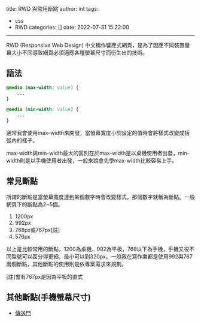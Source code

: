 title: RWD 與常用斷點
author: int
tags:
  - css
  - RWD
categories: []
date: 2022-07-31 15:22:00
---
RWD (Responsive Web Design) 中文稱作響應式網頁，是為了因應不同裝置螢幕大小不同導致網頁必須適應各種螢幕尺寸而衍生出的技術。

## 語法

```css
@media (max-width: value) {
	...
}

@media (min-width: value) {
	...
}
```
通常我會使用max-width來開發，當螢幕寬度小於設定的值時會將樣式改變成括弧內的樣子。

max-width與min-width最大的區別在於max-width是以桌機使用者出發，min-width則是以手機使用者出發，一般來說會先學max-width比較容易上手。

## 常見斷點

所謂的斷點是當螢幕寬度達到某個數字時會改變樣式，那個數字就稱為斷點。一般網頁下的斷點為2~5個。

1. 1200px
2. 992px
3. 768px或767px[註]
4. 576px

以上是比較常用的斷點，1200為桌機，992為平板，768以下為手機，手機又視不同型號可以區分得更細，最小可以到320px。一般我在寫作業都是使用992與767兩個斷點，其他斷點的使用則是依專案需求來規劃。

[註]會有767px是因為平板的直式

## 其他斷點(手機螢幕尺寸)

* [傳送門](https://uiiiuiii.com/screen/)